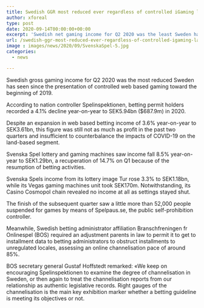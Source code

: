 ```yaml
---
title: Swedish GGR most reduced ever regardless of controlled iGaming launch
author: xforeal 
type: post
date: 2020-09-14T00:00:00+00:00
excerpt: 'Swedish net gaming income for Q2 2020 was the least Sweden has seen since the presentation of managed internet gaming toward the beginning of 2019 '
url: /swedish-ggr-most-reduced-ever-regardless-of-controlled-igaming-launch/
image : images/news/2020/09/SvenskaSpel-5.jpg
categories:
  - news

---
```

Swedish gross gaming income for Q2 2020 was the most reduced Sweden has seen since the presentation of controlled web based gaming toward the beginning of 2019. 

According to nation controller Spelinspektionen, betting permit holders recorded a 4.1&percnt; decline year-on-year to SEK5.94bn ($687.9m) in 2020. 

Despite an expansion in web based betting income of 3.6&percnt; year-on-year to SEK3.61bn, this figure was still not as much as profit in the past two quarters and insufficient to counterbalance the impacts of COVID-19 on the land-based segment. 

Svenska Spel lottery and gaming machines saw income fall 8.5&percnt; year-on-year to SEK1.29bn, a recuperation of 14.7&percnt; on Q1 because of the resumption of betting activities. 

Svenska Spels income from its lottery image Tur rose 3.3&percnt; to SEK1.18bn, while its Vegas gaming machines unit took SEK170m. Notwithstanding, its Casino Cosmopol chain revealed no income at all as settings stayed shut. 

The finish of the subsequent quarter saw a little more than 52,000 people suspended for games by means of Spelpaus.se, the public self-prohibition controller. 

Meanwhile, Swedish betting administrator affiliation Branschfreningen fr Onlinespel (BOS) required an adjustment parents in law to permit it to get to installment data to betting administrators to obstruct installments to unregulated locales, assessing an online channelisation pace of around 85&percnt;. 

BOS secretary general Gustaf Hoffstedt remarked: &#171;We keep on encouraging Spelinspektionen to examine the degree of channelisation in Sweden, or then again to treat the channelisation reports from our relationship as authentic legislative records. Right gauges of the channelisation is the main key exhibition marker whether a betting guideline is meeting its objectives or not.